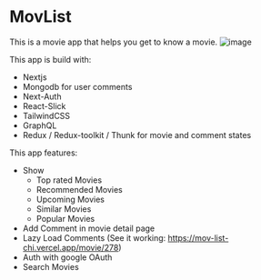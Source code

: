 # MovList
This is a movie app that helps you get to know a movie. 
![image](https://user-images.githubusercontent.com/61945507/143535112-b0b8ad88-e364-43d5-90a5-bd4f4dab5a40.png)


This app is build with:
- Nextjs
- Mongodb for user comments
- Next-Auth
- React-Slick
- TailwindCSS
- GraphQL
- Redux / Redux-toolkit / Thunk for movie and comment states

This app features:
- Show
  - Top rated Movies
  - Recommended Movies
  - Upcoming Movies
  - Similar Movies
  - Popular Movies
- Add Comment in movie detail page
- Lazy Load Comments (See it working: https://mov-list-chi.vercel.app/movie/278)
- Auth with google OAuth
- Search Movies
